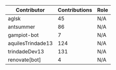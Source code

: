 | Contributor | Contributions | Role |
| ------------ | -------------- | ---- |
| aglsk | 45 | N/A |
| antsummer | 86 | N/A |
| gampiot-bot | 7 | N/A |
| aquilesTrindade13 | 124 | N/A |
| trindadeDev13 | 131 | N/A |
| renovate[bot] | 4 | N/A |
